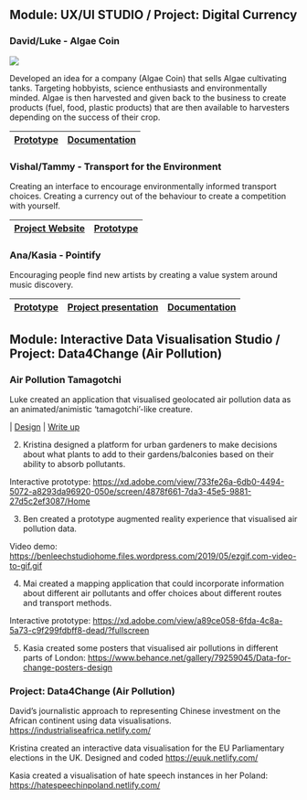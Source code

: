 ## Module: UX/UI STUDIO / Project: Digital Currency


### David/Luke - Algae Coin 

![](https://uploads-ssl.webflow.com/5b4cc508d95543c8be1d1104/5c43cdace006567946924b1c_s_70CBE87F0171D2AB086C061600147410A79F02B1F8F96DB7B5B01FD794023B88_1547649008323_Shop%2Balgae.jpeg)


Developed an idea for a company (Algae Coin) that sells Algae cultivating tanks. Targeting hobbyists, science enthusiasts and environmentally minded. Algae is then harvested and given back to the business to create products (fuel, food, plastic products) that are then available to harvesters depending on the success of their crop.   
	
| [Prototype](https://www.figma.com/proto/Cn6a2mfJk8jjjfH0Wkm79evM/algae?node-id=0%3A476&viewport=-730%2C-1149%2C0.147452&scaling=scale-down-width&redirected=1) | [Documentation](http://davidvalente.webflow.io/categories/digital-currency) |
|--|--|


### Vishal/Tammy - Transport for the Environment 

Creating an interface to encourage environmentally informed transport choices. Creating a currency out of the behaviour to create a competition with yourself.   

| [Project Website](https://yourtfe.webflow.io/) | [Prototype](https://projects.invisionapp.com/prototype/TFE-Interface-cjqu3e3ss002nke018payuipj/play/9e308733) |
|--|--|




### Ana/Kasia - Pointify 

Encouraging people find new artists by creating a value system around music discovery.

| [Prototype](https://xd.adobe.com/view/49392187-3fb1-43ce-5897-29931594b705-3f08/?fullscreen&hints=off) | [Project presentation](https://www.behance.net/gallery/75141451/pointi-fy-digital-music-platform) | [Documentation](https://www.dropbox.com/s/75a51ed6gbudy9c/DigitalCurrency03.pdf?dl=0)|
|--|--|--|


## Module: Interactive Data Visualisation Studio /  Project: Data4Change (Air Pollution)

### Air Pollution Tamagotchi

Luke created an application that visualised geolocated air pollution data as an animated/animistic ‘tamagotchi’-like creature. 

| [Design](
https://lukewhetton.wixsite.com/mysite/copy-of-page-template-2?lightbox=dataItem-jv6jknru) | 
[Write up](https://lukewhetton.wixsite.com/mysite/copy-of-page-template-2?lightbox=dataItem-jv6jknru)


2. Kristina designed a platform for urban gardeners to make decisions about what plants to add to their gardens/balconies based on their ability to absorb pollutants.

Interactive prototype:
https://xd.adobe.com/view/733fe26a-6db0-4494-5072-a8293da96920-050e/screen/4878f661-7da3-45e5-9881-27d5c2ef3087/Home

3. Ben created a prototype augmented reality experience that visualised air pollution data.

Video demo:
https://benleechstudiohome.files.wordpress.com/2019/05/ezgif.com-video-to-gif.gif 

4. Mai created a mapping application that could incorporate information about different air pollutants and offer choices about different routes and transport methods.

Interactive prototype:
https://xd.adobe.com/view/a89ce058-6fda-4c8a-5a73-c9f299fdbff8-dead/?fullscreen

5. Kasia created some posters that visualised air pollutions in different parts of London:
https://www.behance.net/gallery/79259045/Data-for-change-posters-design

### Project: Data4Change (Air Pollution)

David’s journalistic approach to representing Chinese investment on the African continent using data visualisations.
https://industrialiseafrica.netlify.com/ 

Kristina created an interactive data visualisation for the EU Parliamentary elections in the UK. Designed and coded
https://euuk.netlify.com/

Kasia created a visualisation of hate speech instances in her Poland:
https://hatespeechinpoland.netlify.com/
<!--stackedit_data:
eyJoaXN0b3J5IjpbMjE0NjQwMTI0MiwxODM2MTc3MzIzLC05ND
U3MjU4NTEsLTY4OTg4MjY0MiwtMjA4ODc0NjYxMl19
-->